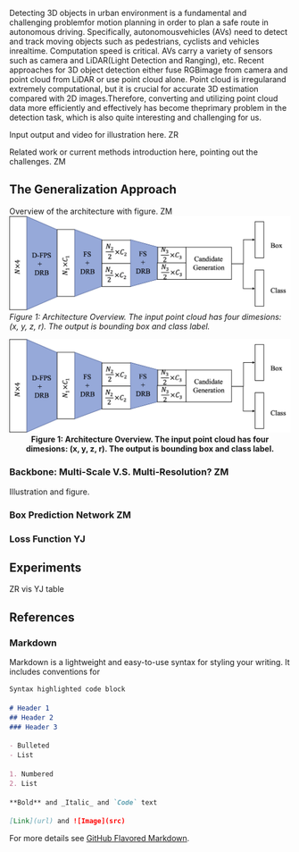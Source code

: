 Detecting 3D objects in urban environment is a fundamental and challenging problemfor motion planning in order to plan a safe route in autonomous driving. Specifically, autonomousvehicles (AVs) need to detect and track moving objects such as pedestrians, cyclists and vehicles inrealtime. Computation speed is critical. AVs carry a variety of sensors such as camera and LiDAR(Light Detection and Ranging), etc.  Recent approaches for 3D object detection either fuse RGBimage from camera and point cloud from LiDAR or use point cloud alone. Point cloud is irregularand extremely computational, but it is crucial for accurate 3D estimation compared with 2D images.Therefore, converting and utilizing point cloud data more efficiently and effectively has become theprimary problem in the detection task, which is also quite interesting and challenging for us. 

Input output and video for illustration here. ZR

Related work or current methods introduction here, pointing out the challenges. ZM


## The Generalization Approach

Overview of the architecture with figure. ZM
![pipeline](/doc/pipeline.png)
*Figure 1: Architecture Overview. The input point cloud has four dimesions: (x, y, z, r). The output is bounding box and class label.*

<p align="center">
  <img src="https://github.com/minzhang-1/fast-3d-object-detection/blob/gh-pages/doc/pipeline.png">
  <b>Figure 1: Architecture Overview. The input point cloud has four dimesions: (x, y, z, r). The output is bounding box and class label.</b><br>
</p>

### Backbone: Multi-Scale V.S. Multi-Resolution? ZM

Illustration and figure.


### Box Prediction Network  ZM

### Loss Function  YJ

## Experiments

ZR vis
YJ table


## References


### Markdown

Markdown is a lightweight and easy-to-use syntax for styling your writing. It includes conventions for

```markdown
Syntax highlighted code block

# Header 1
## Header 2
### Header 3

- Bulleted
- List

1. Numbered
2. List

**Bold** and _Italic_ and `Code` text

[Link](url) and ![Image](src)
```

For more details see [GitHub Flavored Markdown](https://guides.github.com/features/mastering-markdown/).
